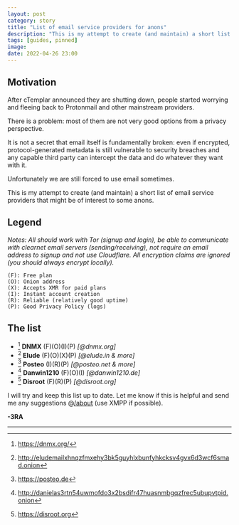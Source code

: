 ```yaml
---
layout: post
category: story
title: "List of email service providers for anons" 
description: "This is my attempt to create (and maintain) a short list of email service providers that might be of interest to some anons."
tags: [guides, pinned]
image: 
date: 2022-04-26 23:00
---
```


## Motivation

After cTemplar announced they are shutting down, people started worrying and fleeing back to Protonmail and other mainstream providers. 

There is a problem: most of them are not very good options from a privacy perspective. 

It is not a secret that email itself is fundamentally broken: even if encrypted, protocol-generated metadata is still vulnerable to security breaches and any capable third party can intercept the data and do whatever they want with it.

Unfortunately we are still forced to use email sometimes. 

This is my attempt to create (and maintain) a short list of email service providers that might be of interest to some anons.

## Legend

*Notes: All should work with Tor (signup and login), be able to communicate with clearnet email servers (sending/receiving), not require an email address to signup and not use Cloudflare. All encryption claims are ignored (you should always encrypt locally).*

```
(F): Free plan
(O): Onion address
(X): Accepts XMR for paid plans
(I): Instant account creation
(R): Reliable (relatively good uptime)
(P): Good Privacy Policy (logs)
```

## The list

- [^1] **DNMX** (F)(O)(I)(P) *[@dnmx.org]*
- [^2] **Elude** (F)(O)(X)(P) *[@elude.in & more]*
- [^3] **Posteo** (I)(R)(P) *[@posteo.net & more]*
- [^4] **Danwin1210** (F)(O)(I) *[@danwin1210.de]*
- [^5] **Disroot** (F)(R)(P) *[@disroot.org]*

I will try and keep this list up to date. Let me know if this is helpful and send me any suggestions @[/about](/about#signature) (use XMPP if possible).

**-3RA**

---

[^1]: https://dnmx.org/
[^2]: http://eludemailxhnqzfmxehy3bk5guyhlxbunfyhkcksv4gvx6d3wcf6smad.onion
[^3]: https://posteo.de
[^4]: http://danielas3rtn54uwmofdo3x2bsdifr47huasnmbgqzfrec5ubupvtpid.onion
[^5]: https://disroot.org
